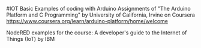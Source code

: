 #IOT
Basic Examples of coding with Arduino 
Assignments of "The Arduino Platform and C Programming" by University of California, Irvine on Coursera
https://www.coursera.org/learn/arduino-platform/home/welcome


NodeRED examples for the course: A developer's guide to the Internet of Things (IoT) by IBM
